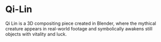 # Qi-Lin
Qi Lin is a 3D compositing piece created in Blender, where the mythical creature appears in real-world footage and symbolically awakens still objects with vitality and luck.
